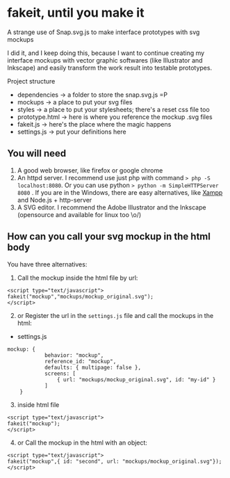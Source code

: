 # fakeit, until you make it
A strange use of Snap.svg.js to make interface prototypes with svg mockups

I did it, and I keep doing this, because I want to continue creating my interface mockups with vector graphic softwares (like Illustrator and Inkscape) and easily transform the work result into testable prototypes.

Project structure
- dependencies -> a folder to store the snap.svg.js =P
- mockups -> a place to put your svg files
- styles -> a place to put your stylesheets; there's a reset css file too
- prototype.html -> here is where you reference the mockup .svg files
- fakeit.js -> here's the place where the magic happens
- settings.js -> put your definitions here

## You will need
1. A good web browser, like firefox or google chrome
2. An httpd server. I recommend use just php with command `> php -S localhost:8080`. Or you can use python `> python -m SimpleHTTPServer 8080` . If you are in the Windows, there are easy alternatives, like [Xampp](https://www.apachefriends.org/pt_br/download.html) and Node.js + http-server
3. A SVG editor. I recommend the Adobe Illustrator and the Inkscape (opensource and available for linux too \o/)

## How can you call your svg mockup in the html body
You have three alternatives:
1. Call the mockup inside the html file by url:
```
<script type="text/javascript">
fakeit("mockup","mockups/mockup_original.svg");
</script>
```
2. or Register the url in the `settings.js` file and call the mockups in the html:
  - settings.js
```
mockup: {
			behavior: "mockup",
			reference_id: "mockup",
			defaults: { multipage: false },
			screens: [
				{ url: "mockups/mockup_original.svg", id: "my-id" }
			]
	}
```
3. inside html file
```
<script type="text/javascript">
fakeit("mockup");
</script>
```
4. or Call the mockup in the html with an object:
```
<script type="text/javascript">
fakeit("mockup",{ id: "second", url: "mockups/mockup_original.svg"});
</script>
```
